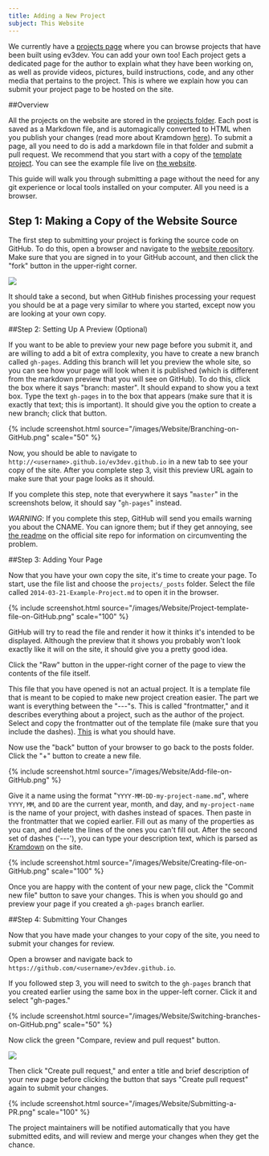 ```yaml
---
title: Adding a New Project
subject: This Website
---
```


We currently have a [projects page] where you can browse projects that have
been built using ev3dev. You can add your own too!  Each project gets a
dedicated page for the author to explain what they have been working on, as
well as provide videos, pictures, build instructions, code, and any other media
that pertains to the project. This is where we explain how you can submit your
project page to be hosted on the site.

##Overview

All the projects on the website are stored in the [projects folder].
Each post is saved as a Markdown file, and is automagically converted to HTML
when you publish your changes (read more about Kramdown
[here][kramdown basics]). To submit a page,
all you need to do is add a markdown file in that folder and submit a pull
request. We recommend that you start with a copy of the [template project].
You can see the example file live on [the website][template page].

This guide will walk you through submitting a page without the need for any git
experience or local tools installed on your computer. All you need is a
browser.

## Step 1: Making a Copy of the Website Source

The first step to submitting your project is forking the source code on GitHub.
To do this, open a browser and navigate to the [website repository]. Make
sure that you are signed in to your GitHub account, and then click the "fork"
button in the upper-right corner.

<img src="https://github-images.s3.amazonaws.com/help/repository/fork_button.jpg" style="max-width: 300px;" />

It should take a second, but when GitHub finishes processing your request you
should be at a page very similar to where you started, except now you are
looking at your own copy.

##Step 2: Setting Up A Preview (Optional)

If you want to be able to preview your new page before you submit it, and are
willing to add a bit of extra complexity, you have to create a new branch
called `gh-pages`. Adding this branch will let you preview the whole site, so
you can see how your page will look when it is published (which is different
from the markdown preview that you will see on GitHub). To do this, click the
box where it says "branch: master". It should expand to show you a text box.
Type the text `gh-pages` in to the box that appears (make sure that it is
exactly that text; this is important). It should give you the option to create
a new branch; click that button.

{% include screenshot.html source="/images/Website/Branching-on-GitHub.png" scale="50" %}

Now, you should be able to navigate to
`http://<username>.github.io/ev3dev.github.io` in a new tab to see your copy of
the site. After you complete step 3, visit this preview URL again to make sure
that your page looks as it should.

If you complete this step, note that everywhere it says "`master`" in the
screenshots below, it should say "`gh-pages`" instead.

*WARNING*: If you complete this step, GitHub will send you emails warning you
about the CNAME. You can ignore them; but if they get annoying, see [the readme]
on the official site repo for information on circumventing the problem.

##Step 3: Adding Your Page

Now that you have your own copy the site, it's time to create your page. To
start, use the file list and choose the `projects/_posts` folder. Select the
file called `2014-03-21-Example-Project.md` to open it in the browser.

{% include screenshot.html source="/images/Website/Project-template-file-on-GitHub.png" scale="100" %}

GitHub will try to read the file and render it how it thinks it's intended to
be displayed. Although the preview that it shows you probably won't look
exactly like it will on the site, it should give you a pretty good idea.

Click the "Raw" button in the upper-right corner of the page to view the
contents of the file itself.

This file that you have opened is not an actual project. It is a template file
that is meant to be copied to make new project creation easier. The part we
want is everything between the "---"s. This is called "frontmatter," and it
describes everything about a project, such as the author of the project. Select
and copy the frontmatter out of the template file (make sure that you include
the dashes). [This][raw template] is what you should have.

Now use the "back" button of your browser to go back to the posts folder. Click
the "+" button to create a new file.

{% include screenshot.html source="/images/Website/Add-file-on-GitHub.png" %}

Give it a name using the format "`YYYY-MM-DD-my-project-name.md`", where
`YYYY`, `MM`, and `DD` are the current year, month, and day, and
`my-project-name` is the name of your project, with dashes instead of spaces.
Then paste in the frontmatter that we copied earlier. Fill out as many of the
properties as you can, and delete the lines of the ones you can't fill out.
After the second set of dashes ('---'), you can type your description text,
which is parsed as [Kramdown][kramdown basics] on the site.

{% include screenshot.html source="/images/Website/Creating-file-on-GitHub.png" scale="100" %}

Once you are happy with the content of your new page, click the "Commit new
file" button to save your changes. This is when you should go and preview your
page if you created a `gh-pages` branch earlier.


##Step 4: Submitting Your Changes

Now that you have made your changes to your copy of the site, you need to
submit your changes for review.

Open a browser and navigate back to
`https://github.com/<username>/ev3dev.github.io`.

If you followed step 3, you will need to switch to the `gh-pages` branch that
you created earlier using the same box in the upper-left corner. Click it and
select "gh-pages."

{% include screenshot.html source="/images/Website/Switching-branches-on-GitHub.png" scale="50" %}

Now click the green "Compare, review and pull request" button.

<img src="https://github-images.s3.amazonaws.com/help/pull_requests/pull-request-start-review-button.png" style="max-width: 300px;" />

Then click "Create pull request," and enter a title and brief description of
your new page before clicking the button that says "Create pull request" again
to submit your changes.

{% include screenshot.html source="/images/Website/Submitting-a-PR.png" scale="100" %}

The project maintainers will be notified automatically that you have submitted
edits, and will review and merge your changes when they get the chance.

[projects page]: /projects
[mindsensor.com]: http://mindsensors.com/
[projects folder]: https://github.com/ev3dev/ev3dev.github.io/tree/master/projects/_posts
[kramdown basics]: http://kramdown.gettalong.org/quickref.html
[template project]: https://github.com/ev3dev/ev3dev.github.io/blob/master/projects/_posts/2014-03-21-Example-Project.md
[template page]: /projects/2014/03/21/Example-Project/
[raw template]: https://raw.githubusercontent.com/ev3dev/ev3dev.github.io/master/projects/_posts/2014-03-21-Example-Project.md
[website repository]: http://github.com/ev3dev/ev3dev.github.io
[the readme]: https://github.com/ev3dev/ev3dev.github.io
